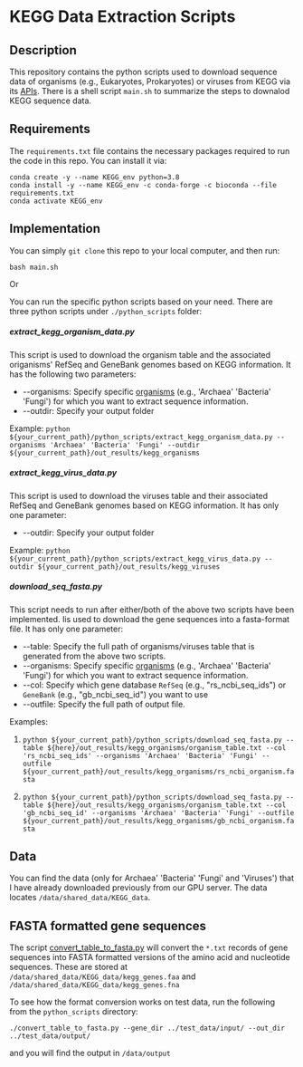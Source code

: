 # KEGG Data Extraction Scripts

## Description
This repository contains the python scripts used to download sequence data of organisms (e.g., Eukaryotes, Prokaryotes) or viruses from KEGG via its [APIs](https://www.kegg.jp/kegg/rest/keggapi.html). There is a shell script `main.sh` to summarize the steps to downalod KEGG sequence data.

## Requirements
The `requirements.txt` file contains the necessary packages required to run the code in this repo.
You can install it via:
```commandline
conda create -y --name KEGG_env python=3.8
conda install -y --name KEGG_env -c conda-forge -c bioconda --file requirements.txt
conda activate KEGG_env
```

## Implementation
You can simply `git clone` this repo to your local computer, and then run:
```shell
bash main.sh
```
Or

You can run the specific python scripts based on your need. There are three python scripts under `./python_scripts` folder:
##### extract_kegg_organism_data.py
This script is used to download the organism table and the associated origanisms' RefSeq and GeneBank genomes based on KEGG information. It has the following two parameters:

- \--organisms: Specify specific [organisms](http://rest.kegg.jp/list/organism) (e.g., 'Archaea' 'Bacteria' 'Fungi') for which you want to extract sequence information.
- \--outdir: Specify your output folder

Example: `python ${your_current_path}/python_scripts/extract_kegg_organism_data.py --organisms 'Archaea' 'Bacteria' 'Fungi' --outdir ${your_current_path}/out_results/kegg_organisms`

##### extract_kegg_virus_data.py
This script is used to download the viruses table and their associated RefSeq and GeneBank genomes based on KEGG information. It has only one parameter:

- \--outdir: Specify your output folder

Example: `python ${your_current_path}/python_scripts/extract_kegg_virus_data.py --outdir ${your_current_path}/out_results/kegg_viruses`

##### download_seq_fasta.py
This script needs to run after either/both of the above two scripts have been implemented. Iis used to download the gene sequences into a fasta-format file. It has only one parameter:

- \--table: Specify the full path of organisms/viruses table that is generated from the above two scripts.
- \--organisms: Specify specific [organisms](http://rest.kegg.jp/list/organism) (e.g., 'Archaea' 'Bacteria' 'Fungi') for which you want to extract sequence information.
- \--col: Specify which gene database `RefSeq` (e.g., "rs_ncbi_seq_ids") or `GeneBank` (e.g., "gb_ncbi_seq_id") you want to use
- \--outfile: Specify the full path of output file.

Examples: 
1. `python ${your_current_path}/python_scripts/download_seq_fasta.py --table ${here}/out_results/kegg_organisms/organism_table.txt --col 'rs_ncbi_seq_ids' --organisms 'Archaea' 'Bacteria' 'Fungi' --outfile ${your_current_path}/out_results/kegg_organisms/rs_ncbi_organism.fasta`

2. `python ${your_current_path}/python_scripts/download_seq_fasta.py --table ${here}/out_results/kegg_organisms/organism_table.txt --col 'gb_ncbi_seq_id' --organisms 'Archaea' 'Bacteria' 'Fungi' --outfile ${your_current_path}/out_results/kegg_organisms/gb_ncbi_organism.fasta`

## Data
You can find the data (only for Archaea' 'Bacteria' 'Fungi' and 'Viruses') that I have already downloaded previously from our GPU server. The data locates `/data/shared_data/KEGG_data`.

## FASTA formatted gene sequences
The script [convert_table_to_fasta.py](python_scripts/convert_table_to_fasta.py) will convert the `*.txt` records of gene sequences into FASTA formatted versions of the amino acid and nucleotide sequences.
These are stored at `/data/shared_data/KEGG_data/kegg_genes.faa` and `/data/shared_data/KEGG_data/kegg_genes.fna`

To see how the format conversion works on test data, run the following from the `python_scripts` directory:
```commandline
./convert_table_to_fasta.py --gene_dir ../test_data/input/ --out_dir ../test_data/output/
```
and you will find the output in `/data/output`
